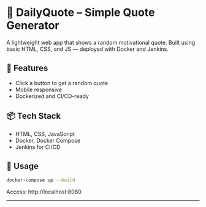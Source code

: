 # 🎨 DailyQuote – Simple Quote Generator

A lightweight web app that shows a random motivational quote. Built using basic HTML, CSS, and JS — deployed with Docker and Jenkins.

## 🚀 Features
- Click a button to get a random quote
- Mobile responsive
- Dockerized and CI/CD-ready

## 📦 Tech Stack
- HTML, CSS, JavaScript
- Docker, Docker Compose
- Jenkins for CI/CD

## 📂 Usage

```bash
docker-compose up --build
```
Access: http://localhost:8080

---
